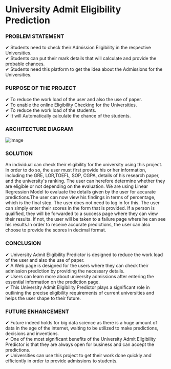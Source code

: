 # University Admit Eligibility Prediction

### PROBLEM STATEMENT
✔ Students need to check their Admission Eligibility in the respective Universities.                                                     
✔ Students can put their mark details that will calculate and provide the probable chances.                                              
✔ Students need this platform to get the idea about the Admissions for the Universities.                                                  
### PURPOSE OF THE PROJECT                                                                                                            
✔ To reduce the work load of the user and also the use of paper.                                                                          
✔ To enable the online Eligibility Checking for the Universities.                                                                         
✔ To reduce the work load of the students.                                                                                                
✔ It will Automatically calculate the chance of the students.

### ARCHITECTURE DIAGRAM
![image](https://github.com/Kaushal03/University-Admit-Eligibility-Prediction/assets/67416597/3ee4afd3-3f60-4eec-b9b9-ad1115c87a0e)

### SOLUTION
An individual can check their eligibility for the university using this project. In order to do so, the user must first provide his or her information, including the GRE, LOR,TOEFL, SOP, CGPA, details of his research paper, and the university's ranking. The user can herefore determine whether they are eligible or not depending on the evaluation. We are using Linear Regression Model to evaluate the details given by the user for accurate predictions.The user can now view his findings in terms of percentage, which is the final step.
The user does not need to log in for this. The user can simply enter their scores in the form that is provided. If a person is qualified, they will be forwarded to a success page where they can view their results. If not, the user will be taken to a failure page where he can see his results.In order to receive accurate predictions, the user can also choose to provide the scores in decimal format.

### CONCLUSION
✔ University Admit Eligibility Predictor is designed to reduce the work load of the user and also the use of paper.                   
✔ A Web page is designed for the users where they can check their admission prediction by providing the necessary details.            
✔ Users can learn more about university admissions after entering the essential information on the prediction page.                   
✔ This University Admit Eligibility Predictor plays a significant role in outlining the precise eligibility requirements of current 
universities and helps the user shape to their future.

### FUTURE ENHANCEMENT
✔ Future indeed holds for big data science as there is a huge amount of data in the age of the internet, waiting to be utilized to make predictions, decisions and inventions.                                                                                            
✔ One of the most significant benefits of the University Admit Eligibility Predictor is that they are always open for business and can accept the predictions.                                                                                                            
✔ Universities can use this project to get their work done quickly and efficiently in order to provide admissions to students.
